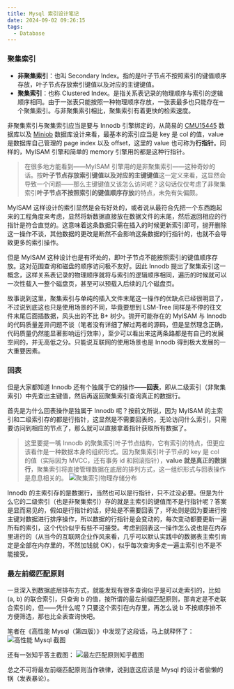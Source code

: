 ```yaml
---
title: Mysql 索引设计笔记
date: 2024-09-02 09:26:15
tags:
  - Database
---
```


### 聚集索引
- **非聚集索引**：也叫 Secondary Index。指的是叶子节点不按照索引的键值顺序存放，叶子节点存放索引键值以及对应的主键键值。
- **聚集索引**：也称 Clustered Index。是指关系表记录的物理顺序与索引的逻辑顺序相同。由于一张表只能按照一种物理顺序存放，一张表最多也只能存在一个聚集索引。与非聚集索引相比，聚集索引有着更快的检索速度。

非聚集索引与聚集索引应当是要与 Innodb 引擎绑定的，从简易的 [CMU15445](https://github.com/cmu-db/bustub) 数据库以及 [Miniob](https://github.com/oceanbase/miniob) 数据库设计来看，最基本的索引应当是 key 是 col 的值，value 是数据库自己管理的 page index 以及 offset，这里的 value 也可称为**行指针**。同样的，MyISAM 引擎和简单的 memory 引擎用的都是这种行指针。

> 在很多地方能看到——MyISAM 引擎用的是非聚集索引——这种奇妙的话。按**叶子节点存放索引键值以及对应的主键键值**这一定义来看，这显然会导致一个问题——那么主键键值又该怎么访问呢？这句话仅仅考虑了非聚集索引**叶子节点不按照索引的键值顺序存放**的特点，未免有失偏颇。

MyISAM 这样设计的索引显然是会有好处的，或者说从最符合先把一个东西跑起来的工程角度来考虑，显然将新数据直接放在数据文件的末尾，然后返回相应的行指针是符合直觉的。这意味着这条数据只需在插入的时候更新索引即可，抛开删除这一操作不谈，其他数据的更改是断然不会影响这条数据的行指针的，也就不会导致更多的索引操作。

但是 MyISAM 这种设计也是有坏处的，即叶子节点不能按照索引的键值顺序存放。这对范围查询和磁盘的顺序访问极不友好。因此 Innodb 提出了聚集索引这一概念，这样关系表记录的物理顺序就将与索引的逻辑顺序相同，遍历的时候就可以一次性载入一整个磁盘页，甚至可以预载入后续的几个磁盘页。

故事说到这里，聚集索引与单纯的插入文件末尾这一操作的优缺点已经很明显了，不过说到底这也只是使用场景的不同，毕竟要想到 LSM-Tree 同样是不停的往文件末尾后面插数据，风头出的不比 B+ 树少。抛开可能存在的 MyISAM 与 Innodb 的代码质量差异问题不谈（笔者没有详细了解过两者的源码，但是显然理念正确，代码质量仍然能显著影响运行效率），至少可以看出来这两条路都是有自己的发展空间的，并无高低之分。只能说互联网的使用场景也是 Innodb 得到极大发展的一大重要因素。

### 回表
但是大家都知道 Innodb 还有个独属于它的操作——**回表**，即从二级索引（非聚集索引）中先查出主键值，然后再返回聚集索引查询真正的数据行。

首先是为什么回表操作是独属于 Innodb 呢？按前文所说，因为 MyISAM 的主索引和二级索引存的都是行指针，这显然是不需要回表的，无论访问什么索引，只需要访问到相应的节点了，那么就可以直接拿着指针获取所有数据了。

> 这里要提一嘴 Innodb 的聚集索引叶子节点结构，它有索引的特点，但更应该看作是一种数据本身的组织形式。因为聚集索引叶子节点的 key 是 col 的值（实际因为 MVCC，还有事务 id 和回滚指针），**value 就是真正的数据行**，聚集索引将直接管理数据在底层的排列方式，这一组织形式与回表操作是息息相关的。
> ![聚集索引物理存储分布](https://gg2002.github.io/img/mysql-index-design/聚集索引物理存储分布.png)

Innodb 的主索引存的是数据行，当然也可以是行指针，只不过没必要。但是为什么它的二级索引（也是非聚集索引）存的就是主索引的键值而不是行指针呢？答案是显而易见的，假如是行指针的话，好处是不需要回表了，坏处则是因为要进行按主键对数据进行排序操作，所以数据的行指针是会变动的，每次变动都要更新一遍所有的索引，这个代价似乎有些不可接受。考虑到回表这一操作怎么说也是在内存里进行的（从当今的互联网企业作风来看，几乎可以默认实践中的数据表主索引肯定是全部在内存里的，不然加钱就 OK），似乎每次查询多走一遍主索引也不是不能接受。

### 最左前缀匹配原则
一旦深入到数据底层排布方式，就能发现有很多查询似乎是可以走索引的，比如 (a, b) 的联合索引，只查询 b 的值，按所谓的最左前缀匹配原则，那肯定是不走联合索引的，但——凭什么呢？只要这个索引在内存里，再怎么说 b 不按顺序排不方便筛选，那也比全表查询快吧。

笔者在《高性能 Mysql（第四版）》中发现了这段话，马上就释怀了：
![高性能 Mysql 截图](https://gg2002.github.io/img/mysql-index-design/高性能Mysql截图.png)

还有一张知乎答主截图：
![最左匹配原则知乎截图](https://gg2002.github.io/img/mysql-index-design/最左匹配原则知乎截图.png)

总之不可将最左前缀匹配原则当作铁律，说到底这应该是 Mysql 的设计者偷懒的锅（发表暴论）。